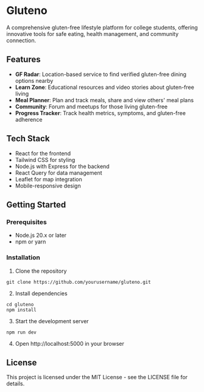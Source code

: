# Gluteno

A comprehensive gluten-free lifestyle platform for college students, offering innovative tools for safe eating, health management, and community connection.

## Features

- **GF Radar**: Location-based service to find verified gluten-free dining options nearby
- **Learn Zone**: Educational resources and video stories about gluten-free living
- **Meal Planner**: Plan and track meals, share and view others' meal plans
- **Community**: Forum and meetups for those living gluten-free
- **Progress Tracker**: Track health metrics, symptoms, and gluten-free adherence

## Tech Stack

- React for the frontend
- Tailwind CSS for styling
- Node.js with Express for the backend
- React Query for data management
- Leaflet for map integration
- Mobile-responsive design

## Getting Started

### Prerequisites

- Node.js 20.x or later
- npm or yarn

### Installation

1. Clone the repository
```
git clone https://github.com/yourusername/gluteno.git
```

2. Install dependencies
```
cd gluteno
npm install
```

3. Start the development server
```
npm run dev
```

4. Open http://localhost:5000 in your browser

## License

This project is licensed under the MIT License - see the LICENSE file for details.